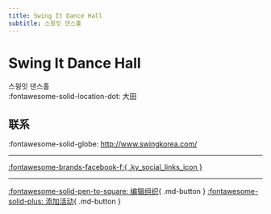 ```yaml
---
title: Swing It Dance Hall
subtitle: 스윙잇 댄스홀
---
```


# Swing It Dance Hall

스윙잇 댄스홀  
:fontawesome-solid-location-dot: 大田  


## 联系

:fontawesome-solid-globe: <http://www.swingkorea.com/>  

---

 [:fontawesome-brands-facebook-f:{ .ky_social_links_icon }](https://www.facebook.com/swingitdancehalldaejeon)

---

[:fontawesome-solid-pen-to-square: 编辑组织](https://github.com/swingdance/orgs/issues/new?assignees=&labels=update+org&projects=&template=03-update_entity.yml&title=Update%20Org%3A%20ko_KR%20%E2%80%A2%20Swing%20It%20Dance%20Hall&region=ko_KR&id=swing-it-dance-hall&name=Swing%20It%20Dance%20Hall){ .md-button } [:fontawesome-solid-plus: 添加活动](https://github.com/swingdance/events/issues/new?assignees=&labels=add+event&projects=&template=02-add_entity.yml&title=Add%20Event%3A%20ko_KR%20%E2%80%A2%20%3CName%3E&region=ko_KR&province=Daejeon&city=Daejeon&org_id=swing-it-dance-hall){ .md-button }
